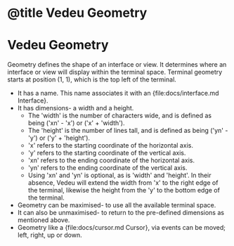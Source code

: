 # @title Vedeu Geometry
# Vedeu Geometry

Geometry defines the shape of an interface or view. It determines
where an interface or view will display within the terminal space.
Terminal geometry starts at position (1, 1), which is the top left
of the terminal.

- It has a name. This name associates it with an
  {file:docs/interface.md Interface}.
- It has dimensions- a width and a height.
  - The 'width' is the number of characters wide, and is defined as
    being ('xn' - 'x') or ('x' + 'width').
  - The 'height' is the number of lines tall, and is defined as
    being ('yn' - 'y') or ('y' + 'height').
  - 'x' refers to the starting coordinate of the horizontal axis.
  - 'y' refers to the starting coordinate of the vertical axis.
  - 'xn' refers to the ending coordinate of the horizontal axis.
  - 'yn' refers to the ending coordinate of the vertical axis.
  - Using 'xn' and 'yn' is optional, as is 'width' and 'height'. In
    their absence, Vedeu will extend the width from 'x' to the right
    edge of the terminal, likewise the height from the 'y' to the
    bottom edge of the terminal.
- Geometry can be maximised- to use all the available terminal space.
- It can also be unmaximised- to return to the pre-defined dimensions
  as mentioned above.
- Geometry like a {file:docs/cursor.md Cursor}, via events can be
  moved; left, right, up or down.
